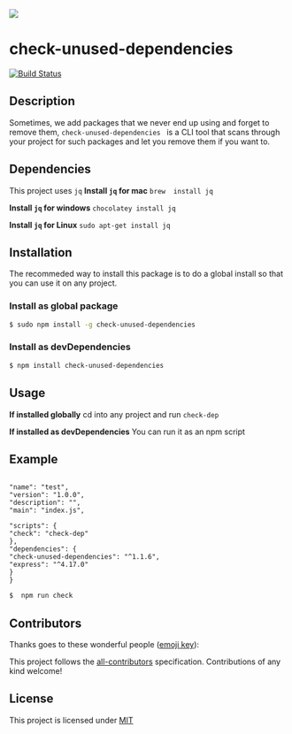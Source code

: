 

<div>
	<img src="https://i.imgur.com/y46CgWg.gif">
	<h1 style="font-weight:bold;">check-unused-dependencies </h1>

[![Build Status](https://travis-ci.org/ekpangmichael/check-unused-dependencies.svg?branch=master)](https://travis-ci.org/ekpangmichael/check-unused-dependencies)


</div>

## Description
Sometimes, we add packages that we never end up using and forget to remove them, `check-unused-dependencies ` is a CLI tool that scans through your project for such packages and let you remove them if you want to.

## Dependencies
This project uses `jq` 
 **Install `jq` for mac**
`brew  install jq`

**Install `jq` for windows**
`chocolatey install jq`

 **Install `jq` for Linux**
`sudo apt-get install jq`

## Installation

The recommeded way to install  this package is to do a global install so that you can use it on any project.

### Install as global package
```bash
$ sudo npm install -g check-unused-dependencies
```

### Install as devDependencies
```bash
$ npm install check-unused-dependencies
```
## Usage

**If installed globally** 
cd into any project and run `check-dep`

**If installed  as  devDependencies** 
You can run it as an npm script

## Example

  ``` {

"name": "test",
"version": "1.0.0",
"description": "",
"main": "index.js",

"scripts": {
"check": "check-dep"
},
"dependencies": {
"check-unused-dependencies": "^1.1.6",
"express": "^4.17.0"
}
} 
```

```bash
$  npm run check 
```

## Contributors

<!-- ALL-CONTRIBUTORS-LIST:START - Do not remove or modify this section -->
<!-- prettier-ignore -->
<!-- ALL-CONTRIBUTORS-LIST:END -->
Thanks goes to these wonderful people ([emoji key](https://allcontributors.org/docs/en/emoji-key)):


This project follows the [all-contributors](https://github.com/all-contributors/all-contributors) specification. Contributions of any kind welcome!

## License

This project is licensed under
[MIT](https://github.com/codeshifu/sync-dotenv/blob/master/LICENSE)